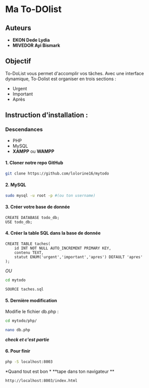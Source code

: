 # Ma To-DOlist


## Auteurs

- **EKON Dede Lydia**
- **MIVEDOR Ayi Bismark**

## Objectif

To-DoList vous permet d'accomplir vos tâches. Avec une interface dynamique, To-Dolist est organiser en trois sections : 

- Urgent
- Important
- Après 

## Instruction d'installation : 

### Descendances

- PHP
- MySQL
- **XAMPP** ou **WAMPP**

#### 1. Cloner notre repo GitHub 

```zsh
git clone https://github.com/lolorine16/mytodo
```

#### 2. MySQL 

```zsh
sudo mysql -u root -p #(ou ton username)
```

#### 3. Créer votre base de donnée 

```mysql
CREATE DATABASE todo_db;
USE todo_db;
```

#### 4. Créer la table SQL dans la base de donnée 

```mysql
CREATE TABLE taches(
    id INT NOT NULL AUTO_INCREMENT PRIMARY KEY,
    contenu TEXT,
    statut ENUM('urgent','important','apres') DEFAULT 'apres'
);
```

*OU*

```zsh
cd mytodo
```
```mysql
SOURCE taches.sql
```

#### 5. Dernière modification 

Modifie le fichier db.php :

```zsh
cd mytodo/php/

nano db.php
```

***check et c'est partie*** 

#### 6. Pour finir 

```zsh
php -S localhost:8003
```
  
*Quand tout est bon * **tape dans ton navigateur **

```txt
http://localhost:8003/index.html
```

